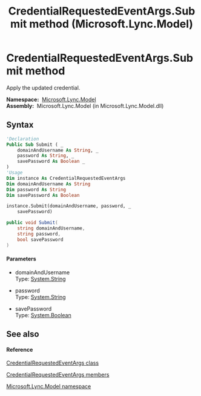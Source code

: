 ﻿---
title: CredentialRequestedEventArgs.Submit method  (Microsoft.Lync.Model)
TOCTitle: 'Submit method '
ms:assetid: M:Microsoft.Lync.Model.CredentialRequestedEventArgs.Submit(System.String,System.String,System.Boolean)_DI_3_UC_OCS14MrefLyncWPF
ms:mtpsurl: https://msdn.microsoft.com/en-us/library/microsoft.lync.model.credentialrequestedeventargs.submit(v=office.15)
ms:contentKeyID: 48597141
ms.date: 07/28/2014
mtps_version: v=office.15
f1_keywords:
- Microsoft.Lync.Model.CredentialRequestedEventArgs.Submit
dev_langs:
- CSharp
- JScript
- VB
- other
---

# CredentialRequestedEventArgs.Submit method

Apply the updated credential.

**Namespace:**  [Microsoft.Lync.Model](microsoft-lync-model-namespace_2.md)  
**Assembly:**  Microsoft.Lync.Model (in Microsoft.Lync.Model.dll)

## Syntax

``` vb
'Declaration
Public Sub Submit ( _
    domainAndUsername As String, _
    password As String, _
    savePassword As Boolean _
)
'Usage
Dim instance As CredentialRequestedEventArgs
Dim domainAndUsername As String
Dim password As String
Dim savePassword As Boolean

instance.Submit(domainAndUsername, password, _
    savePassword)
```

``` csharp
public void Submit(
    string domainAndUsername,
    string password,
    bool savePassword
)
```

#### Parameters

  - domainAndUsername  
    Type: [System.String](http://msdn2.microsoft.com/en-us/library/s1wwdcbf)  

<!-- end list -->

  - password  
    Type: [System.String](http://msdn2.microsoft.com/en-us/library/s1wwdcbf)  

<!-- end list -->

  - savePassword  
    Type: [System.Boolean](http://msdn2.microsoft.com/en-us/library/a28wyd50)  

## See also

#### Reference

[CredentialRequestedEventArgs class](credentialrequestedeventargs-class-microsoft-lync-model_2.md)

[CredentialRequestedEventArgs members](credentialrequestedeventargs-members-microsoft-lync-model_2.md)

[Microsoft.Lync.Model namespace](microsoft-lync-model-namespace_2.md)

